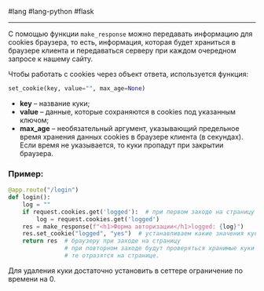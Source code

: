 #lang #lang-python #flask

---
С помощью функции `make_response` можно передавать информацию для cookies браузера, то есть, информация, которая будет храниться в браузере клиента и передаваться серверу при каждом очередном запросе к нашему сайту.

Чтобы работать с cookies через объект ответа, используется функция:

```python
set_cookie(key, value="", max_age=None)
```

- **key** – название куки;
- **value** – данные, которые сохраняются в cookies под указанным ключом;
- **max_age** – необязательный аргумент, указывающий предельное время хранения данных cookies в браузере клиента (в секундах). Если время не указывается, то куки пропадут при закрытии браузера.

### Пример:

```python
@app.route("/login")
def login():
    log = ""
    if request.cookies.get('logged'):  # при первом заходе на страницу куки logged отсутствует
        log = request.cookies.get('logged')
    res = make_response(f"<h1>Форма авторизации</h1>logged: {log}")
    res.set_cookie("logged", "yes")  # устанавливаем какие значения куки будут отправляться
    return res  # браузеру при заходе на страницу
                # при повторном заходе будут проверяться хранимые куки и
                # те отразятся на странице.

```

Для удаления куки достаточно установить в сеттере ограничение по времени на 0.
